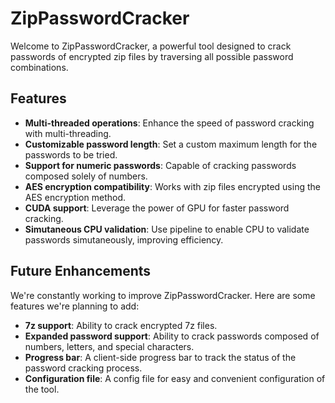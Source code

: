 # ZipPasswordCracker

Welcome to ZipPasswordCracker, a powerful tool designed to crack passwords of encrypted zip files by traversing all possible password combinations.

## Features

+ **Multi-threaded operations**: Enhance the speed of password cracking with multi-threading.
+ **Customizable password length**: Set a custom maximum length for the passwords to be tried.
+ **Support for numeric passwords**: Capable of cracking passwords composed solely of numbers.
+ **AES encryption compatibility**: Works with zip files encrypted using the AES encryption method.
+ **CUDA support**: Leverage the power of GPU for faster password cracking.
+ **Simutaneous CPU validation**: Use pipeline to enable CPU to validate passwords simutaneously, improving efficiency.

## Future Enhancements

We're constantly working to improve ZipPasswordCracker. Here are some features we're planning to add:

+ **7z support**: Ability to crack encrypted 7z files.
+ **Expanded password support**: Ability to crack passwords composed of numbers, letters, and special characters.
+ **Progress bar**: A client-side progress bar to track the status of the password cracking process.
+ **Configuration file**: A config file for easy and convenient configuration of the tool.
